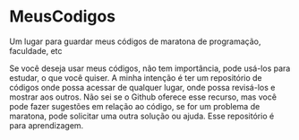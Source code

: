 # MeusCodigos
Um lugar para guardar meus códigos de maratona de programação, faculdade, etc

Se você deseja usar meus códigos, não tem importância, pode usá-los para estudar, o que você quiser.
A minha intenção é ter um repositório de códigos onde possa acessar de qualquer lugar, onde possa revisá-los e mostrar
aos outros. Não sei se o Github oferece esse recurso, mas você pode fazer sugestões em relação ao código,
se for um problema de maratona, pode solicitar uma outra solução ou ajuda. Esse repositório é para aprendizagem.
